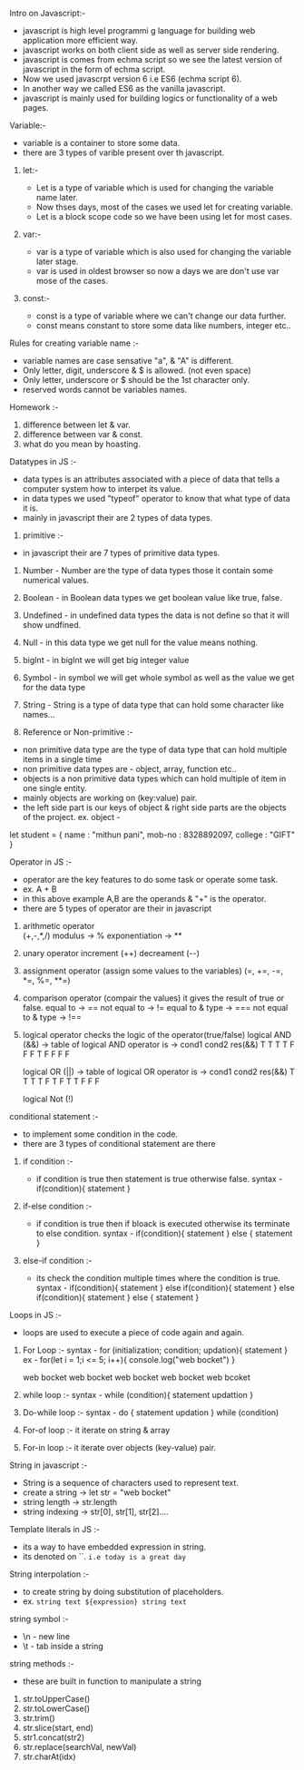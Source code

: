 Intro on Javascript:- 

- javascript is high level programmi g language for building web application more efficient way.
- javascript works on both client side as well as server side rendering.
- javascript is comes from echma script so we see the latest version of javascript in the form of echma script.
- Now we used javascrpt version 6 i.e ES6 (echma script 6).
- In another way we called ES6 as the vanilla javascript.
- javascript is mainly used for building logics or functionality of a web pages. 

Variable:- 

- variable is a container to store some data. 
- there are 3 types of varible present over th javascript.
1. let:- 
    - Let is a type of variable which is used for changing the variable name later.
    - Now thses days, most of the cases we used let for creating variable.
    - Let is a block scope code so we have been using let for most cases.

2. var:- 
    - var is a type of variable which is also used for changing the variable later stage.
    - var is used in oldest browser so now a days we are don't use var mose of the cases.

3. const:-
    - const is a type of variable where we can't change our data further.
    - const means constant to store some data like numbers, integer etc..

Rules for creating variable name :- 

- variable names are case sensative "a", & "A" is different.
- Only letter, digit, underscore & $ is allowed. (not even space)
- Only letter, underscore or $ should be the 1st character only.
- reserved words cannot be variables names. 

Homework :- 
1. difference between let & var.
2. difference between var & const.
3. what do you mean by hoasting. 

Datatypes in JS :- 
- data types is an attributes associated with a piece of data that tells a computer system how to interpet its value.
- in data types we used "typeof" operator to know that what type of data it is.
- mainly in javascript their are 2 types of data types.

1. primitive :- 
- in javascript their are 7 types of primitive data types.
1. Number - Number are the type of data types those it contain some numerical values.
2. Boolean - in Boolean data types we get boolean value like true, false.
3. Undefined - in undefined data types the data is not define so that it will show undfined.
4. Null - in this data type we get null for the value means nothing.
5. bigInt - in bigInt we will get big integer value
6. Symbol - in symbol we will get whole symbol as well as the value we get for the data type
7. String - String is a type of data type that can hold some character like names... 

2. Reference or Non-primitive :- 

- non primitive data type are the type of data type that can hold multiple items in a single time
- non primitive data types are - object, array, function etc.. 
- objects is a non primitive data types which can hold multiple of item in one single entity.
- mainly objects are working on (key:value) pair.
- the left side part is our keys of object & right side parts are the objects of the project. 
ex. object - 

let student = {
    name : "mithun pani",
    mob-no : 8328892097,
    college : "GIFT"
}

Operator in JS :- 
- operator are the key features to do some task or operate some task. 
- ex. A + B 
- in this above example A,B are the operands & "+" is the operator.
- there are 5 types of operator are their in javascript 
1. arithmetic operator  
    (+,-,*,/)
    modulus -> %
    exponentiation -> **

2. unary operator 
    increment (++)
    decreament (--)

3. assignment operator
    (assign some values to the variables)
    (=, +=, -=, *=, %=, **=)

4. comparison operator
    (compair the values)
    it gives the result of true or false. 
    equal to -> ==
    not equal to -> !=
    equal to & type -> ===
    not equal to & type -> !==

5. logical operator 
    checks the logic of the operator(true/false)
    logical AND (&&) -> table of logical AND operator is -> 
    cond1  cond2  res(&&)
    T       T      T
    T       F      F
    F       T      F
    F       F      F

    logical OR (||) -> table of logical OR operator is -> 
    cond1  cond2  res(&&)
    T       T      T
    T       F      T
    F       T      T
    F       F      F

    logical Not (!)

conditional statement :- 

- to implement some condition in the code.
- there are 3 types of conditional statement are there 
1. if condition :- 
    - if condition is true then statement is true otherwise false. 
    syntax - 
    if(condition){
        statement
    }

2. if-else condition :- 
    - if condition is true then if bloack is executed otherwise its terminate to else condition.
    syntax - 
    if(condition){
        statement
    } else {
        statement
    }

3. else-if condition :- 
    - its check the condition multiple times where the condition is true. 
    syntax - 
    if(condition){
        statement
    } else if(condition){
        statement
    } else if(condition){
        statement
    } else {
        statement
    }

Loops in JS :- 

- loops are used to execute a piece of code again and again.
1. For Loop :-
    syntax - 
    for (initialization; condition; updation){
        statement
    }
    ex - 
    for(let i = 1;i <= 5; i++){
        console.log("web bocket")
    }

    web bocket
    web bocket
    web bocket
    web bocket
    web bcoket

2. while loop :- 
    syntax - 
    while (condition){
        statement
        updattion
    }

3. Do-while loop :- 
    syntax - 
    do {
        statement
        updation
    } while (condition)

4. For-of loop :- it iterate on string & array
5. For-in loop :- it iterate over objects (key-value) pair. 

String in javascript :- 

- String is a sequence of characters used to represent text.
- create a string -> let str = "web bocket"
- string length -> str.length
- string indexing -> str[0], str[1], str[2]....

Template literals in JS :- 

- its a way to have embedded expression in string.
- its denoted on ``. `i.e today is a great day`

String interpolation :- 

- to create string by doing substitution of placeholders.
- ex. `string text ${expression} string text`

string symbol :- 

- \n - new line
- \t - tab inside a string

string methods :- 

- these are built in function to manipulate a string 

1. str.toUpperCase()
2. str.toLowerCase()
3. str.trim()
4. str.slice(start, end)
5. str1.concat(str2)
6. str.replace(searchVal, newVal)
7. str.charAt(idx)







